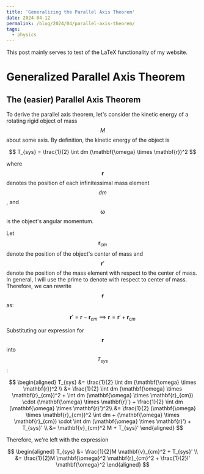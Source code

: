 ```yaml
---
title: 'Generalizing the Parallel Axis Theorem'
date: 2024-04-12
permalink: /blog/2024/04/parallel-axis-theorem/
tags:
  - physics
---
```


This post mainly serves to test of the LaTeX functionality of my website.

# Generalized Parallel Axis Theorem
## The (easier) Parallel Axis Theorem

To derive the parallel axis theorem, let's consider the kinetic energy of a rotating rigid object of mass $$M$$ about some axis. By definition, the kinetic energy of the object is

$$
T_{sys} = \frac{1}{2} \int dm (\mathbf{\omega} \times \mathbf{r})^2
$$

where $$\mathbf{r}$$ denotes the position of each infinitessimal mass element $$dm$$, and $$\mathbf{\omega}$$ is the object's angular momentum.

Let $$\mathbf{r}_{cm}$$ denote the position of the object's center of mass and $$\mathbf{r}'$$ denote the position of the mass element with respect to the center of mass. In general, I will use the prime to denote with respect to center of mass. Therefore, we can rewrite $$\mathbf{r}$$ as:

$$
\mathbf{r}' = \mathbf{r} - \mathbf{r}_{cm} \implies \mathbf{r} = \mathbf{r}' + \mathbf{r}_{cm}
$$

Substituting our expression for $$\mathbf{r}$$ into $$T_{sys}$$:

$$
\begin{aligned}
 T_{sys} &= \frac{1}{2} \int dm (\mathbf{\omega} \times \mathbf{r})^2 \\ 
 &= \frac{1}{2} \int dm (\mathbf{\omega} \times \mathbf{r}_{cm})^2 + \int dm (\mathbf{\omega} \times \mathbf{r}_{cm}) \cdot (\mathbf{\omega} \times \mathbf{r}') + \frac{1}{2} \int dm (\mathbf{\omega} \times \mathbf{r}')^2\\
 &= \frac{1}{2} (\mathbf{\omega} \times \mathbf{r}_{cm})^2 \int dm + (\mathbf{\omega} \times \mathbf{r}_{cm}) \cdot \int dm  (\mathbf{\omega} \times \mathbf{r}') + T_{sys}' \\
 &= \mathbf{v}_{cm}^2 M + T_{sys}'
 \end{aligned}
$$

Therefore, we're left with the expression

$$
\begin{aligned}
T_{sys} &= \frac{1}{2}M \mathbf{v}_{cm}^2 + T_{sys}' \\
&= \frac{1}{2}M \mathbf{\omega}^2 \mathbf{r}_{cm}^2 + \frac{1}{2}I' \mathbf{\omega}^2
\end{aligned}
$$

